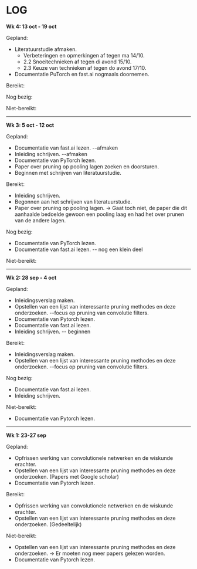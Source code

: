 # LOG

**Wk 4: 13 oct - 19 oct**

Gepland:

- Literatuurstudie afmaken.
  - Verbeteringen en opmerkingen af tegen ma 14/10.
  - 2.2 Snoeitechnieken af tegen di avond 15/10.
  - 2.3 Keuze van technieken af tegen do avond 17/10.
- Documentatie PuTorch en fast.ai nogmaals doornemen.

Bereikt:

Nog bezig: 

Niet-bereikt:

---

**Wk 3: 5 oct - 12 oct**

Gepland:

- Documentatie van fast.ai lezen. --afmaken
- Inleiding schrijven. --afmaken
- Documentatie van PyTorch lezen.
- Paper over pruning op pooling lagen zoeken en doorsturen.
- Beginnen met schrijven van literatuurstudie.

Bereikt:

- Inleiding schrijven.
- Begonnen aan het schrijven van literatuurstudie.
- Paper over pruning op pooling lagen. -> Gaat toch niet, de paper die dit aanhaalde bedoelde  gewoon een pooling laag en had het over prunen van de andere lagen.

Nog bezig: 

- Documentatie van PyTorch lezen. 
- Documentatie van fast.ai lezen. -- nog een klein deel

Niet-bereikt:

---

**Wk 2: 28 sep - 4 oct**

Gepland:

- Inleidingsverslag maken.
- Opstellen van een lijst van interessante pruning methodes en deze onderzoeken. --focus op pruning van convolutie filters.
- Documentatie van Pytorch lezen.
- Documentatie van fast.ai lezen.
- Inleiding schrijven. -- beginnen

Bereikt:

- Inleidingsverslag maken.
- Opstellen van een lijst van interessante pruning methodes en deze onderzoeken. --focus op pruning van convolutie filters.

Nog bezig: 

- Documentatie van fast.ai lezen.
- Inleiding schrijven. 

Niet-bereikt:

- Documentatie van Pytorch lezen.

---

**Wk 1: 23-27 sep**

Gepland:

- Opfrissen werking van convolutionele netwerken en de wiskunde erachter.
- Opstellen van een lijst van interessante pruning methodes en deze onderzoeken. (Papers met Google scholar)
- Documentatie van Pytorch lezen.

Bereikt:

- Opfrissen werking van convolutionele netwerken en de wiskunde erachter.
-  Opstellen van een lijst van interessante pruning methodes en deze onderzoeken. (Gedeeltelijk)

Niet-bereikt:

- Opstellen van een lijst van interessante pruning methodes en deze onderzoeken. -> Er moeten nog meer papers gelezen worden.
- Documentatie van Pytorch lezen.

